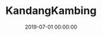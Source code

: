 ---
layout: inner
position: right
title: 'KandangKambing'
lead_text: "A platform to provide online livestock selling and rearing service. I'm working it full-stack."
tags: ['MySQL', 'PHP, Yii 2', 'Kotlin', 'Android SDK', 'AWS']
featured_image: ['/img/posts/kk1.png','/img/posts/kk2.png']
date: 2019-07-01 00:00:00
categories: ['Solution', 'Android', 'Web', 'API Service']
project_link: 'https://ternakinaja.id/'
button_icon: 'link'
button_text: 'Visit website'
order: 22
visible: 1
company: 'Freelance'
---